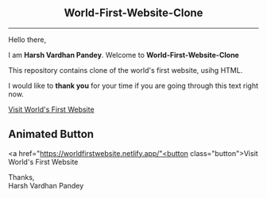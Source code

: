 
<h2 align="center">World-First-Website-Clone</h2>
<hr>

Hello there,

I am **Harsh Vardhan Pandey**. Welcome to **World-First-Website-Clone**

This repository contains clone of the world's first website, usihg HTML.

I would like to **thank you** for your time if you are going through this text right now.

<a href="https://worldfirstwebsite.netlify.app/" target="_blank">Visit World's First Website</a>
<!DOCTYPE html>
<html>
<head>
<meta name="viewport" content="width=device-width, initial-scale=1">
<style>
.button {
  border-radius: 4px;
  background-color: #f4511e;
  border: none;
  color: #FFFFFF;
  text-align: center;
  font-size: 28px;
  padding: 20px;
  width: 200px;
  transition: all 0.5s;
  cursor: pointer;
  margin: 5px;
}

.button span {
  cursor: pointer;
  display: inline-block;
  position: relative;
  transition: 0.5s;
}

.button span:after {
  content: '\00bb';
  position: absolute;
  opacity: 0;
  top: 0;
  right: -20px;
  transition: 0.5s;
}

.button:hover span {
  padding-right: 25px;
}

.button:hover span:after {
  opacity: 1;
  right: 0;
}
</style>
</head>
<body>

<h2>Animated Button</h2>

<a href="https://worldfirstwebsite.netlify.app/"<button class="button"><span>Visit World's First Website</span></button></a>

</body>
</html>


Thanks,<br/>
Harsh Vardhan Pandey
